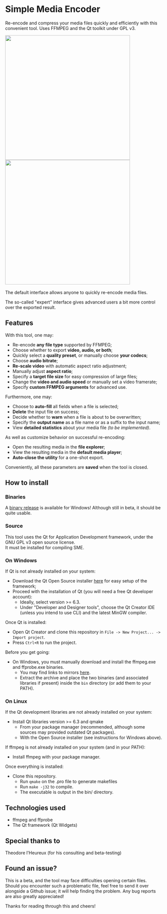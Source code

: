 # Simple Media Encoder
Re-encode and compress your media files quickly and efficiently with this convenient tool. Uses FFMPEG and the Qt toolkit under GPL v3.

<div>
  <img height=400 src=https://user-images.githubusercontent.com/43908636/214199765-8b79ab79-b069-48e8-b41d-de67893a2b1f.png />
  <img height=400 src=https://user-images.githubusercontent.com/43908636/214199849-85893425-2850-44c1-92f8-ff6c2edcb525.png />  
</div>  
<br/>
The default interface allows anyone to quickly re-encode media files.    

The so-called "expert" interface gives advanced users a bit more control over the exported result.
  
## Features
With this tool, one may:

- Re-encode **any file type** supported by FFMPEG;
- Choose whether to export **video, audio, or both**;
- Quickly select a **quality preset**, or manually choose **your codecs**;
- Choose **audio bitrate**;
- **Re-scale video** with automatic aspect ratio adjustment;
- Manually adjust **aspect ratio**;
- Specify a **target file size** for easy compression of large files;
- Change the **video and audio speed** or manually set a video framerate;
- Specify **custom FFMPEG arguments** for advanced use.

Furthermore, one may:

- Choose to **auto-fill** all fields when a file is selected;
- **Delete** the input file on success;
- Decide whether to **warn** when a file is about to be overwritten;
- Specify the **output name** as a file name or as a suffix to the input name;
- View **detailed statistics** about your media file *(to be implemented)*.

As well as customize behavior on successful re-encoding:

- Open the resulting media in the **file explorer**;
- View the resulting media in the **default media player**;
- **Auto-close the utility** for a one-shot export.

Conveniently, all these parameters are **saved** when the tool is closed.

## How to install
### Binaries
A <a href=https://github.com/Thurinum/simple-media-encoder/releases>binary release</a> is available for Windows! Although still in beta, it should be quite usable.

### Source
This tool uses the Qt for Application Development framework, under the GNU GPL v3 open source license.  
It must be installed for compiling SME.

### On Windows
If Qt is not already installed on your system:
- Download the Qt Open Source installer <a href=https://www.qt.io/download-qt-installer>here</a> for easy setup of the framework;
- Proceed with the installation of Qt (you will need a free Qt developer account):
  - Ideally, select version >= 6.3.
  - Under "Developer and Designer tools", choose the Qt Creator IDE (unless you intend to use CLI) and the latest MinGW compiler.

Once Qt is installed:
- Open Qt Creator and clone this repository in `File -> New Project... -> Import project`.
- Press `Ctrl+R` to run the project.

Before you get going:
- On Windows, you must manually download and install the ffmpeg.exe and ffprobe.exe binaries.
  - You may find links to mirrors <a href=https://ffmpeg.org/download.html#build-windows>here</a>.
  - Extract the archive and place the two binaries (and associated libraries if present) inside the `bin` directory (or add them to your PATH).
  
### On Linux
If the Qt development libraries are not already installed on your system:
- Install Qt libraries version >= 6.3 and qmake
  - From your package manager (recommended, although some sources may provided outdated Qt packages).
  - With the Open Source installer (see instructions for Windows above).
 
If ffmpeg is not already installed on your system (and in your PATH):
- Install ffmpeg with your package manager.

Once everything is installed:
- Clone this repository.
  - Run `qmake` on the .pro file to generate makefiles
  - Run `make -j32` to compile.
  - The executable is output in the bin/ directory.
  
## Technologies used
- ffmpeg and ffprobe
- The Qt framework (Qt Widgets)

## Special thanks to
Theodore l'Heureux (for his consulting and beta-testing)

## Found an issue?
This is a beta, and the tool may face difficulties opening certain files.  
Should you encounter such a problematic file, feel free to send it over alongside a Github issue; it will help finding the problem.
Any bug reports are also greatly appreciated!

Thanks for reading through this and cheers!
